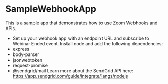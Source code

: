 # SampleWebhookApp
This is a sample app that demonstrates how to use Zoom Webhooks and APIs.
* Set up your webhook app with an endpoint URL and subscribe to Webinar Ended event.
Install node and add the following dependencies:
* express
* body-parser
* jsonwebtoken
* request-promise
* @sendgrid/mail Learn more about the SendGrid API here: https://app.sendgrid.com/guide/integrate/langs/nodejs
